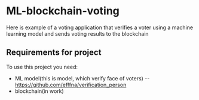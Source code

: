 # ML-blockchain-voting
Here is example of a voting application that verifies a voter using a machine learning model and sends voting results to the blockchain 
## Requirements for project
To use this project you need:
+ ML model(this is model, which verify face of voters) -- https://github.com/efffna/verification_person
+ blockchain(in work)
